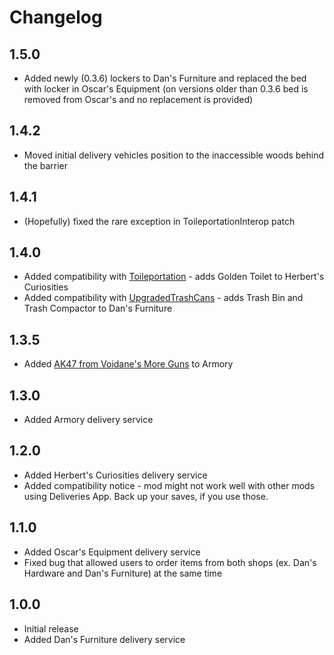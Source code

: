 # Changelog

## 1.5.0
- Added newly (0.3.6) lockers to Dan's Furniture and replaced the bed with locker in Oscar's Equipment (on versions older than 0.3.6 bed is removed from Oscar's and no replacement is provided)
## 1.4.2
- Moved initial delivery vehicles position to the inaccessible woods behind the barrier
## 1.4.1
- (Hopefully) fixed the rare exception in ToileportationInterop patch
## 1.4.0
- Added compatibility with [Toileportation](https://thunderstore.io/c/schedule-i/p/weedeej/Toileportation/) - adds Golden Toilet to Herbert's Curiosities
- Added compatibility with [UpgradedTrashCans](https://thunderstore.io/c/schedule-i/p/j0ckinjz/UpgradedTrashCans_Mono/) - adds Trash Bin and Trash Compactor to Dan's Furniture
## 1.3.5
- Added [AK47 from Voidane's More Guns](https://thunderstore.io/c/schedule-i/p/Universal/MoreGuns/) to Armory
## 1.3.0
- Added Armory delivery service
## 1.2.0
- Added Herbert's Curiosities delivery service
- Added compatibility notice - mod might not work well with other mods using Deliveries App. Back up your saves, if you use those.
## 1.1.0
- Added Oscar's Equipment delivery service
- Fixed bug that allowed users to order items from both shops (ex. Dan's Hardware and Dan's Furniture) at the same time
## 1.0.0
- Initial release
- Added Dan's Furniture delivery service
